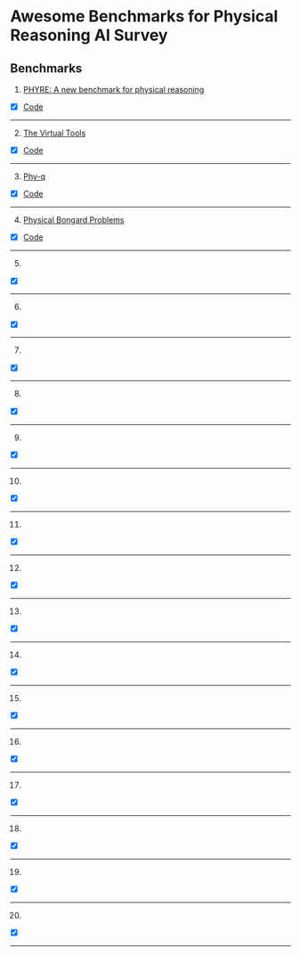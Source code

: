 # Awesome Benchmarks for Physical Reasoning AI Survey

## Benchmarks


1)
      [PHYRE: A new benchmark for physical reasoning](https://arxiv.org/abs/1908.05656)

- [x] [Code](https://github.com/facebookresearch/phyre)

-------

2)
      [The Virtual Tools](https://sites.google.com/view/virtualtoolsgame/home)

- [x] [Code](https://github.com/k-r-allen/tool-games)

-------

3)
      [Phy-q](https://www.nature.com/articles/s42256-022-00583-4)

- [x] [Code](https://github.com/phy-q/benchmark)

-------

4)
      [Physical Bongard Problems](https://www.semanticscholar.org/paper/Physical-Bongard-Problems-Weitnauer-Ritter/2d4f4528d018d7a0cdb012b6a296c50cd952425e)

- [x] [Code](https://github.com/eweitnauer/PBPs)

-------

5)
      []()

- [x] []()

-------

6)
      []()

- [x] []()

-------

7)
      []()

- [x] []()

-------

8)
      []()

- [x] []()

-------

9)
      []()

- [x] []()

-------

10)
      []()

- [x] []()

-------

11)
      []()

- [x] []()

-------

12)
      []()

- [x] []()

-------

13)
      []()

- [x] []()

-------

14)
      []()

- [x] []()

-------

15)
      []()

- [x] []()

-------

16)
      []()

- [x] []()

-------

17)
      []()

- [x] []()

-------

18)
      []()

- [x] []()

-------

19)
      []()

- [x] []()

-------

20)
      []()

- [x] []()

-------














































































